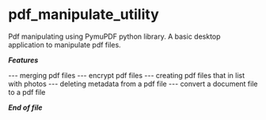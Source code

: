 # pdf_manipulate_utility
Pdf manipulating using PymuPDF python library.
A basic desktop application to manipulate pdf files.

***Features***

--- merging pdf files
--- encrypt pdf files
--- creating pdf files that in list with photos
--- deleting metadata from a pdf file
--- convert a document file to a pdf file

***End of file***
